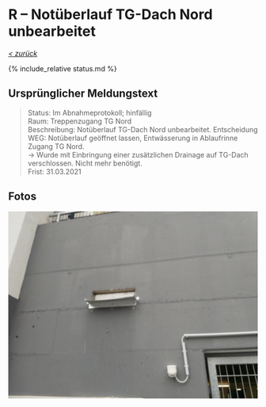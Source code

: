 # R &ndash; Notüberlauf TG-Dach Nord unbearbeitet

_[&lt; zurück](../../index.md)_

{% include_relative status.md %}

## Ursprünglicher Meldungstext

> Status: Im Abnahmeprotokoll; hinfällig\
> Raum: Treppenzugang TG Nord\
> Beschreibung: Notüberlauf TG-Dach Nord unbearbeitet. Entscheidung WEG: Notüberlauf geöffnet lassen, Entwässerung in Ablaufrinne Zugang TG Nord.\
> -> Wurde mit Einbringung einer zusätzlichen Drainage auf TG-Dach verschlossen. Nicht mehr benötigt.\
> Frist: 31.03.2021

## Fotos

![](Meldung.jpg)